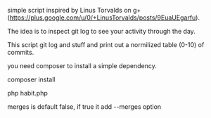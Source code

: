 simple script inspired by Linus Torvalds
on g+ (https://plus.google.com/u/0/+LinusTorvalds/posts/9EuaUEgarfu).

The idea is to inspect git log to see
your activity through the day.

This script git log and stuff and print out
a normilized table (0-10) of commits.

you need composer to install a simple dependency.

composer install

php habit.php <path-to-git-repos> <merges>

merges is default false, if true it add --merges option
